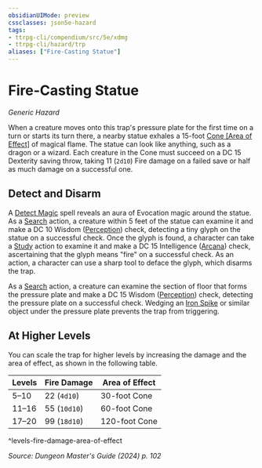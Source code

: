 ```yaml
---
obsidianUIMode: preview
cssclasses: json5e-hazard
tags:
- ttrpg-cli/compendium/src/5e/xdmg
- ttrpg-cli/hazard/trp
aliases: ["Fire-Casting Statue"]
---
```

# Fire-Casting Statue
*Generic Hazard*  

When a creature moves onto this trap's pressure plate for the first time on a turn or starts its turn there, a nearby statue exhales a 15-foot [Cone [Area of Effect]](3-Mechanics/CLI/rules/variant-rules/cone-area-of-effect-xphb.md) of magical flame. The statue can look like anything, such as a dragon or a wizard. Each creature in the Cone must succeed on a DC 15 Dexterity saving throw, taking 11 (`2d10`) Fire damage on a failed save or half as much damage on a successful one.

## Detect and Disarm

A [Detect Magic](3-Mechanics/CLI/spells/detect-magic-xphb.md) spell reveals an aura of Evocation magic around the statue. As a [Search](3-Mechanics/CLI/rules/actions.md#Search) action, a creature within 5 feet of the statue can examine it and make a DC 10 Wisdom ([Perception](3-Mechanics/CLI/rules/skills.md#Perception)) check, detecting a tiny glyph on the statue on a successful check. Once the glyph is found, a character can take a [Study](3-Mechanics/CLI/rules/actions.md#Study) action to examine it and make a DC 15 Intelligence ([Arcana](3-Mechanics/CLI/rules/skills.md#Arcana)) check, ascertaining that the glyph means "fire" on a successful check. As an action, a character can use a sharp tool to deface the glyph, which disarms the trap.

As a [Search](3-Mechanics/CLI/rules/actions.md#Search) action, a creature can examine the section of floor that forms the pressure plate and make a DC 15 Wisdom ([Perception](3-Mechanics/CLI/rules/skills.md#Perception)) check, detecting the pressure plate on a successful check. Wedging an [Iron Spike](3-Mechanics/CLI/items/iron-spikes-xphb.md) or similar object under the pressure plate prevents the trap from triggering.

## At Higher Levels

You can scale the trap for higher levels by increasing the damage and the area of effect, as shown in the following table.

| Levels | Fire Damage | Area of Effect |
|--------|-------------|----------------|
| 5–10 | 22 (`4d10`) | 30-foot Cone |
| 11–16 | 55 (`10d10`) | 60-foot Cone |
| 17–20 | 99 (`18d10`) | 120-foot Cone |
^levels-fire-damage-area-of-effect

*Source: Dungeon Master's Guide (2024) p. 102*